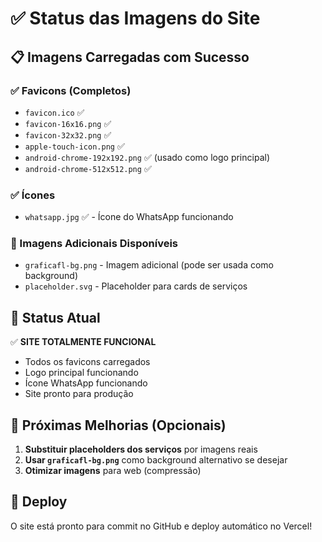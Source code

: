 # ✅ Status das Imagens do Site

## 📋 Imagens Carregadas com Sucesso

### ✅ Favicons (Completos)
- `favicon.ico` ✅
- `favicon-16x16.png` ✅
- `favicon-32x32.png` ✅
- `apple-touch-icon.png` ✅
- `android-chrome-192x192.png` ✅ (usado como logo principal)
- `android-chrome-512x512.png` ✅

### ✅ Ícones
- `whatsapp.jpg` ✅ - Ícone do WhatsApp funcionando

### 📁 Imagens Adicionais Disponíveis
- `graficafl-bg.png` - Imagem adicional (pode ser usada como background)
- `placeholder.svg` - Placeholder para cards de serviços

## 🎯 Status Atual

✅ **SITE TOTALMENTE FUNCIONAL**
- Todos os favicons carregados
- Logo principal funcionando
- Ícone WhatsApp funcionando
- Site pronto para produção

## 🔄 Próximas Melhorias (Opcionais)

1. **Substituir placeholders dos serviços** por imagens reais
2. **Usar `graficafl-bg.png`** como background alternativo se desejar
3. **Otimizar imagens** para web (compressão)

## 🚀 Deploy

O site está pronto para commit no GitHub e deploy automático no Vercel!